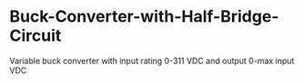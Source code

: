 # Buck-Converter-with-Half-Bridge-Circuit
Variable buck converter with input rating 0-311 VDC and output 0-max input VDC
